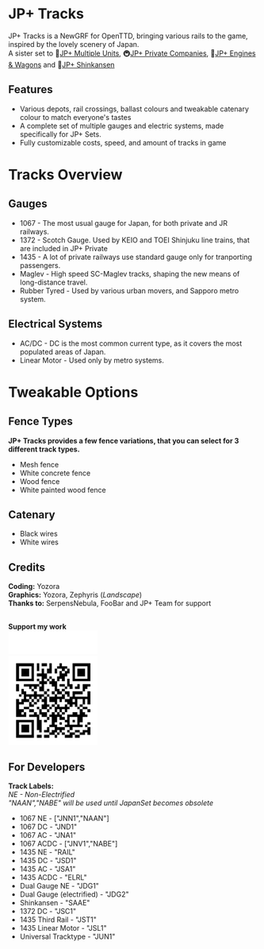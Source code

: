 # JP+ Tracks
JP+ Tracks is a NewGRF for OpenTTD, bringing various rails to the game, inspired by the lovely scenery of Japan.<br>
A sister set to 🚋[JP+ Multiple Units](https://github.com/Tintinfan/JPplusSet), 🚇[JP+ Private Companies](https://github.com/Yozora3/JPplusPrivate), 🚂[JP+ Engines & Wagons](https://github.com/EmperorJake/JPengines) and 🚅[JP+ Shinkansen](https://github.com/KeepinItRail/JPplusShinkansen)

## Features<br>
* Various depots, rail crossings, ballast colours and tweakable catenary colour to match everyone's tastes
* A complete set of multiple gauges and electric systems, made specifically for JP+ Sets.
* Fully customizable costs, speed, and amount of tracks in game

# Tracks Overview
## Gauges
* 1067 - The most usual gauge for Japan, for both private and JR railways. 
* 1372 - Scotch Gauge. Used by KEIO and TOEI Shinjuku line trains, that are included in JP+ Private
* 1435 - A lot of private railways use standard gauge only for tranporting passengers.
* Maglev - High speed SC-Maglev tracks, shaping the new means of long-distance travel.
* Rubber Tyred - Used by various urban movers, and Sapporo metro system.
## Electrical Systems
* AC/DC - DC is the most common current type, as it covers the most populated areas of Japan.
* Linear Motor - Used only by metro systems. 
# Tweakable Options
## Fence Types
**JP+ Tracks provides a few fence variations, that you can select for 3 different track types.**
* Mesh fence
* White concrete fence
* Wood fence
* White painted wood fence
## Catenary
* Black wires
* White wires

## Credits
**Coding:** Yozora <br>
**Graphics:** Yozora, Zephyris (_Landscape_) <br>
**Thanks to:** SerpensNebula, FooBar and JP+ Team for support<br>

##
**Support my work**<br>
[<img src="https://github.com/Yozora3/technical_stuff/blob/main/logos/White.png?raw=true" width="180"/>](https://boosty.to/yozora3/donate)<br>
[<img src="https://github.com/Yozora3/technical_stuff/blob/main/logos/yozora3-donate.png?raw=true" width="180"/>](https://boosty.to/yozora3/donate)

## For Developers
**Track Labels:**<br>
_NE - Non-Electrified_<br>
_"NAAN","NABE" will be used until JapanSet becomes obsolete_
* 1067 NE - ["JNN1","NAAN"]
* 1067 DC - "JND1"
* 1067 AC - "JNA1"
* 1067 ACDC - ["JNV1","NABE"]
* 1435 NE - "RAIL"
* 1435 DC - "JSD1"
* 1435 AC - "JSA1"
* 1435 ACDC - "ELRL"
* Dual Gauge NE - "JDG1"
* Dual Gauge (electrified) - "JDG2"
* Shinkansen - "SAAE"
* 1372 DC - "JSC1"
* 1435 Third Rail - "JST1"
* 1435 Linear Motor - "JSL1"
* Universal Tracktype - "JUN1"
